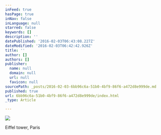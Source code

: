```yaml
---
inFeed: true
hasPage: true
inNav: false
inLanguage: null
starred: false
keywords: []
description: ''
datePublished: '2016-02-03T06:43:08.227Z'
dateModified: '2016-02-03T06:42:42.926Z'
title: ''
author: []
authors: []
publisher:
  name: null
  domain: null
  url: null
  favicon: null
sourcePath: _posts/2016-02-03-6bb96c6a-51b0-4bf9-86f6-a472d8e999de.md
published: true
url: 6bb96c6a-51b0-4bf9-86f6-a472d8e999de/index.html
_type: Article

---
```

![](https://the-grid-user-content.s3-us-west-2.amazonaws.com/9e37f2c4-beac-4358-95b8-fb9b2e69d96a.jpg)

Eiffel tower, Paris